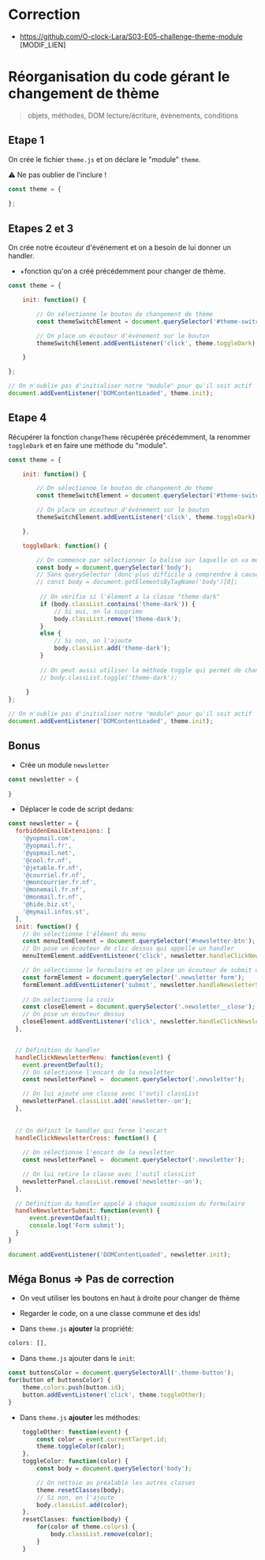 # Correction

- https://github.com/O-clock-Lara/S03-E05-challenge-theme-module [MODIF_LIEN]

# Réorganisation du code gérant le changement de thème

> objets, méthodes, DOM lecture/écriture, évènements, conditions

## Etape 1

On crée le fichier `theme.js` et on déclare le "module" `theme`.

:warning: Ne pas oublier de l'inclure ! 

```js
const theme = {
    
};
```

## Etapes 2 et 3 

On crée notre écouteur d'événement et on a besoin de lui donner un handler. 
- +fonction qu'on a créé précédemment pour changer de thème.

```js 
const theme = {

    init: function() {

        // On sélectionne le bouton de changement de thème
        const themeSwitchElement = document.querySelector('#theme-switch');

        // On place un écouteur d'événement sur le bouton
        themeSwitchElement.addEventListener('click', theme.toggleDark);

    }

};

// On n'oublie pas d'initialiser notre "module" pour qu'il soit actif
document.addEventListener('DOMContentLoaded', theme.init);

```

## Etape 4 

Récupérer la fonction `changeTheme` récupérée précédemment, la renommer `toggleDark` et en faire une méthode du "module".

```js 
const theme = {

    init: function() {

        // On sélectionne le bouton de changement de theme
        const themeSwitchElement = document.querySelector('#theme-switch');

        // On place un écouteur d'événement sur le bouton
        themeSwitchElement.addEventListener('click', theme.toggleDark);

    },

    toggleDark: function() {

        // On commence par sélectionner la balise sur laquelle on va modifier la classe "theme-dark"
        const body = document.querySelector('body');
        // Sans querySelector (donc plus difficile à comprendre à cause du tableau en résultat) : 
        // const body = document.getElementsByTagName('body')[0];
     
         // On vérifie si l'élément a la classe "theme-dark"
         if (body.classList.contains('theme-dark')) {
             // Si oui, on la supprime
             body.classList.remove('theme-dark');
         }
         else {
             // Si non, on l'ajoute
             body.classList.add('theme-dark');
         }
         
         // On peut aussi utiliser la méthode toggle qui permet de changer l'état de la classe
         // body.classList.toggle('theme-dark');
     
     }
};

// On n'oublie pas d'initialiser notre "module" pour qu'il soit actif
document.addEventListener('DOMContentLoaded', theme.init);
```


## Bonus

- Crée un module `newsletter`

```js
const newsletter = {   
    
}
```

- Déplacer le code de script dedans:

```js
const newsletter = {
  forbiddenEmailExtensions: [
    '@yopmail.com',
    '@yopmail.fr',
    '@yopmail.net',
    '@cool.fr.nf',
    '@jetable.fr.nf',
    '@courriel.fr.nf',
    '@moncourrier.fr.nf',
    '@monemail.fr.nf',
    '@monmail.fr.nf',
    '@hide.biz.st',
    '@mymail.infos.st',
  ],
  init: function() {
    // On sélectionne l'élément du menu
    const menuItemElement = document.querySelector('#newsletter-btn');
    // On pose un écouteur de clic dessus qui appelle un handler
    menuItemElement.addEventListener('click', newsletter.handleClickNewsletterMenu);

    // On sélectionne le formulaire et on place un écouteur de submit dessus
    const formElement = document.querySelector('.newsletter form');
    formElement.addEventListener('submit', newsletter.handleNewsletterSubmit);
    
    // On sélectionne la croix
    const closeElement = document.querySelector('.newsletter__close');
    // On pose un écouteur dessus
    closeElement.addEventListener('click', newsletter.handleClickNewsletterCross);
  },


  // Définition du handler
  handleClickNewsletterMenu: function(event) {
    event.preventDefault();
    // On sélectionne l'encart de la newsletter
    const newsletterPanel =  document.querySelector('.newsletter');

    // On lui ajoute une classe avec l'outil classList
    newsletterPanel.classList.add('newsletter--on');
  },
  
  
  // On définit le handler qui ferme l'encart
  handleClickNewsletterCross: function() {
  
    // On sélectionne l'encart de la newsletter
    const newsletterPanel =  document.querySelector('.newsletter');

    // On lui retire la classe avec l'outil classList
    newsletterPanel.classList.remove('newsletter--on');
  }, 
  
  // Définition du handler appelé à chaque soumission du formulaire
  handleNewsletterSubmit: function(event) {
      event.preventDefault();
      console.log('Form submit');
  }
}

document.addEventListener('DOMContentLoaded', newsletter.init);
```

## Méga Bonus => Pas de correction

- On veut utiliser les boutons en haut à droite pour changer de thème
- Regarder le code, on a une classe commune et des ids!


- Dans `theme.js` **ajouter** la propriété:

```js
colors: [],
```

- Dans `theme.js` ajouter dans le `init`:

```js
const buttonsColor = document.querySelectorAll('.theme-button');
for(button of buttonsColor) {
    theme.colors.push(button.id);
    button.addEventListener('click', theme.toggleOther);
}
```

- Dans `theme.js` **ajouter** les méthodes:

```js
    toggleOther: function(event) {     
        const color = event.currentTarget.id;
        theme.toggleColor(color);
    },
    toggleColor: function(color) {
        const body = document.querySelector('body');

        // On nettoie au préalable les autres classes
        theme.resetClasses(body);
        // Si non, on l'ajoute
        body.classList.add(color);
    },
    resetClasses: function(body) {
        for(color of theme.colors) {
            body.classList.remove(color);
        }
    }
```